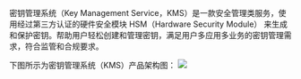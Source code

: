 密钥管理系统（Key Management Service，KMS）是一款安全管理类服务，使用经过第三方认证的硬件安全模块 HSM（Hardware Security Module） 来生成和保护密钥。帮助用户轻松创建和管理密钥，满足用户多应用多业务的密钥管理需求，符合监管和合规要求。


下图所示为密钥管理系统（KMS）产品架构图：
![](https://qcloudimg.tencent-cloud.cn/raw/20cbaf7b92c9a44a9aed3e492f50355f.png)
